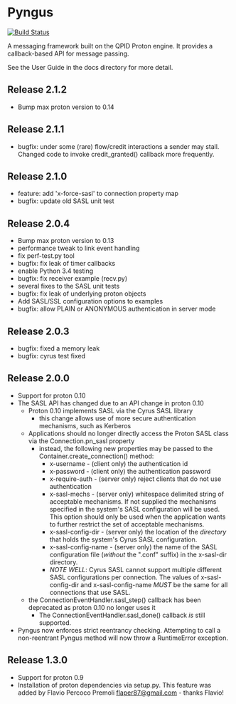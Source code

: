 # Pyngus #

[![Build Status](https://travis-ci.org/kgiusti/pyngus.svg)](https://travis-ci.org/kgiusti/pyngus)

A messaging framework built on the QPID Proton engine.  It provides a
callback-based API for message passing.

See the User Guide in the docs directory for more detail.

## Release 2.1.2 ##

* Bump max proton version to 0.14

## Release 2.1.1 ##

* bugfix: under some (rare) flow/credit interactions a sender may
  stall.  Changed code to invoke credit_granted() callback more
  frequently.

## Release 2.1.0 ##

* feature: add 'x-force-sasl' to connection property map
* bugfix: update old SASL unit test

## Release 2.0.4 ##

* Bump max proton version to 0.13
* performance tweak to link event handling
* fix perf-test.py tool
* bugfix: fix leak of timer callbacks
* enable Python 3.4 testing
* bugfix: fix receiver example (recv.py)
* several fixes to the SASL unit tests
* bugfix: fix leak of underlying proton objects
* Add SASL/SSL configuration options to examples
* bugfix: allow PLAIN or ANONYMOUS authentication in server mode

## Release 2.0.3 ##

* bugfix: fixed a memory leak
* bugfix: cyrus test fixed

## Release 2.0.0 ##

* Support for proton 0.10
* The SASL API has changed due to an API change in proton 0.10
  * Proton 0.10 implements SASL via the Cyrus SASL library
    * this change allows use of more secure authentication mechanisms, such as Kerberos
  * Applications should no longer directly access the Proton SASL class via the Connection.pn\_sasl property
    * instead, the following new properties may be passed to the Container.create\_connection() method:
      * x-username - (client only) the authentication id
      * x-password - (client only) the authentication password
      * x-require-auth - (server only) reject clients that do not use authentication
      * x-sasl-mechs - (server only) whitespace delimited string of
        acceptable mechanisms.  If not supplied the mechanisms
        specified in the system's SASL configuration will be used.
        This option should only be used when the application wants to
        further restrict the set of acceptable mechanisms.
      * x-sasl-config-dir - (server only) the location of the
        _directory_ that holds the system's Cyrus SASL configuration.
      * x-sasl-config-name - (server only) the name of the SASL
        configuration file (*without* the ".conf" suffix) in the
        x-sasl-dir directory.
      * *NOTE WELL*: Cyrus SASL cannot support multiple different SASL
        configurations per connection.  The values of
        x-sasl-config-dir and x-sasl-config-name *MUST* be the same
        for all connections that use SASL.
  * the ConnectionEventHandler.sasl\_step() callback has been deprecated as proton 0.10 no longer uses it
    * The ConnectionEventHandler.sasl\_done() callback *is* still supported.
* Pyngus now enforces strict reentrancy checking.  Attempting to call
  a non-reentrant Pyngus method will now throw a RuntimeError exception.

## Release 1.3.0 ##

* Support for proton 0.9
* Installation of proton dependencies via setup.py.  This feature was
  added by Flavio Percoco Premoli <flaper87@gmail.com> - thanks
  Flavio!
